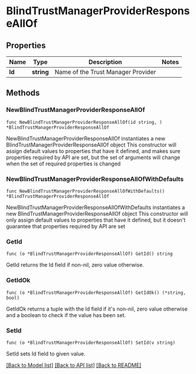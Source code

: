 # BlindTrustManagerProviderResponseAllOf

## Properties

Name | Type | Description | Notes
------------ | ------------- | ------------- | -------------
**Id** | **string** | Name of the Trust Manager Provider | 

## Methods

### NewBlindTrustManagerProviderResponseAllOf

`func NewBlindTrustManagerProviderResponseAllOf(id string, ) *BlindTrustManagerProviderResponseAllOf`

NewBlindTrustManagerProviderResponseAllOf instantiates a new BlindTrustManagerProviderResponseAllOf object
This constructor will assign default values to properties that have it defined,
and makes sure properties required by API are set, but the set of arguments
will change when the set of required properties is changed

### NewBlindTrustManagerProviderResponseAllOfWithDefaults

`func NewBlindTrustManagerProviderResponseAllOfWithDefaults() *BlindTrustManagerProviderResponseAllOf`

NewBlindTrustManagerProviderResponseAllOfWithDefaults instantiates a new BlindTrustManagerProviderResponseAllOf object
This constructor will only assign default values to properties that have it defined,
but it doesn't guarantee that properties required by API are set

### GetId

`func (o *BlindTrustManagerProviderResponseAllOf) GetId() string`

GetId returns the Id field if non-nil, zero value otherwise.

### GetIdOk

`func (o *BlindTrustManagerProviderResponseAllOf) GetIdOk() (*string, bool)`

GetIdOk returns a tuple with the Id field if it's non-nil, zero value otherwise
and a boolean to check if the value has been set.

### SetId

`func (o *BlindTrustManagerProviderResponseAllOf) SetId(v string)`

SetId sets Id field to given value.



[[Back to Model list]](../README.md#documentation-for-models) [[Back to API list]](../README.md#documentation-for-api-endpoints) [[Back to README]](../README.md)


